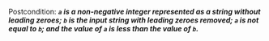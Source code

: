 Postcondition: ***`a` is a non-negative integer represented as a string without leading zeroes; `b` is the input string with leading zeroes removed; `a` is not equal to `b`; and the value of `a` is less than the value of `b`.***